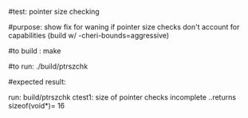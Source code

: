 #test:  pointer size checking  

#purpose:  show fix for  waning if pointer size checks don't account for capabilities (build w/ -cheri-bounds=aggressive)


#to build :
make 

#to run:
./build/ptrszchk

#expected result:

run:
build/ptrszchk 
ctest1: size of pointer checks incomplete
 ..returns sizeof(void*)= 16







